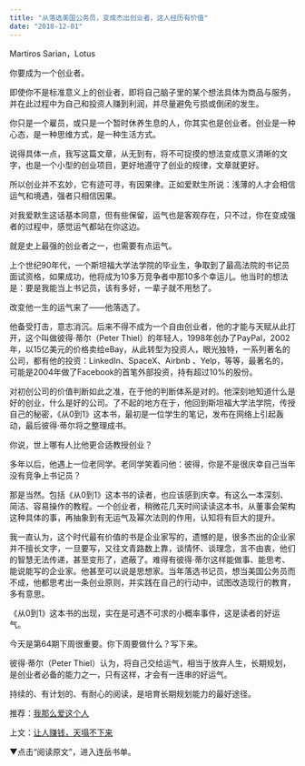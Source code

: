 ```yaml
---
title: "从落选美国公务员，变成杰出创业者，这人经历有价值"
date: "2018-12-01"
---
```


Martiros Sarian，Lotus

你要成为一个创业者。

即使你不是标准意义上的创业者，即将自己脑子里的某个想法具体为商品与服务，并在此过程中为自己和投资人赚到利润，并尽量避免亏损或倒闭的发生。

你只是一个雇员，或只是一个暂时休养生息的人，你其实也是创业者。创业是一种心态，是一种思维方式，是一种生活方式。

说得具体一点，我写这篇文章，从无到有，将不可捉摸的想法变成意义清晰的文字，也是一个小型的创业项目，更好地遵守了创业的规律，文章就更好。

所以创业并不玄妙，它有迹可寻，有因果律。正如爱默生所说：浅薄的人才会相信运气和境遇，强者只相信因果。

对我爱默生这话基本同意，但有些保留，运气也是客观存在，只不过，你在变成强者的过程中，感觉运气都站在你这边。

就是史上最强的创业者之一，也需要有点运气。

上个世纪90年代，一个斯坦福大学法学院的毕业生，争取到了最高法院的书记员面试资格，如果成功，他将成为10多万竞争者中那10多个幸运儿。他当时的想法是：要是我能当上书记员，该有多好，一辈子就不用愁了。

改变他一生的运气来了——他落选了。

他备受打击，意志消沉。后来不得不成为一个自由创业者，他的才能与天赋从此打开，这个叫做彼得·蒂尔（Peter Thiel）的年轻人，1998年创办了PayPal，2002年，以15亿美元的价格卖给eBay，从此转型为投资人，眼光独特，一系列著名的公司，都有他的投资：LinkedIn、SpaceX、Airbnb 、Yelp，等等，最著名的，可能是2004年做了Facebook的首笔外部投资，持有超过10%的股份。

对初创公司的价值判断如此之准，在于他的判断体系是对的。他深刻地知道什么是好的创业，什么是好的公司。了不起的地方在于，他回到斯坦福大学法学院，传授自己的秘密，《从0到1》这本书，最初是一位学生的笔记，发布在网络上引起轰动，最后彼得·蒂尔将之整理成书。

你说，世上哪有人比他更合适教授创业？

多年以后，他遇上一位老同学。老同学笑着问他：彼得，你是不是很庆幸自己当年没有竞争上书记员？

那是当然。包括《从0到1》这本书的读者，也应该感到庆幸。有这么一本深刻、简洁、容易操作的教程。一个创业者，稍微花几天时间读读这本书，从董事会架构这种具体的事，再抽象到有无运气及幂次法则的作用，认知将有巨大的提升。

我一直认为，这个时代最有价值的书是企业家写的，遗憾的是，很多杰出的企业家并不擅长文字，一旦要写，又往文青路数上靠，谈情怀、谈理念，言不由衷，他们的智慧无法传递，甚至变形了，遮蔽了。难得有彼得·蒂尔这样能做事、能思考、能说能写的企业家。他甚至可以说是思想家。当年落选书记员，想当美国公务员而不成，他都思考出一条创业原则，并实践在自己的行动中，试图改造现行的教育，多有意思。

《从0到1》这本书的出现，实在是可遇不可求的小概率事件，这是读者的好运气。

今天是第64期下周很重要。你下周要做什么？写下来。

彼得·蒂尔（Peter Thiel）认为，将自己交给运气，相当于放弃人生，长期规划，是创业者必备的能力之一，只有这样，才会有一连串的好运气。

持续的、有计划的、有耐心的阅读，是培育长期规划能力的最好途径。

推荐：[我那么爱这个人](http://mp.weixin.qq.com/s?__biz=MjM5NDU0Mjk2MQ==&mid=2651631665&idx=1&sn=8f51547c21aebd50d2b61a30bc2344d4&chksm=bd7e342f8a09bd39e63bdc772e9226b6a943f7cdb4d81eebff0f6ed65529384ce6f56ae05c13&scene=21#wechat_redirect)

上文：[让人赚钱，天塌不下来](http://mp.weixin.qq.com/s?__biz=MjM5NDU0Mjk2MQ==&mid=2651631738&idx=1&sn=46c97bd09e242c5fcd6649e8722a6bd4&chksm=bd7e34648a09bd72271d4c7896ab56e912d1c6cac683a4d9b12cb9eab389f5f38c9307fb9da7&scene=21#wechat_redirect)

▼点击“阅读原文”，进入连岳书单。
